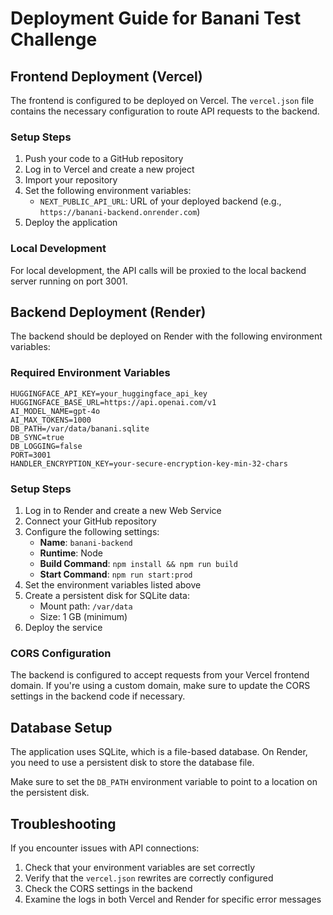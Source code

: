 # Deployment Guide for Banani Test Challenge

## Frontend Deployment (Vercel)

The frontend is configured to be deployed on Vercel. The `vercel.json` file contains the necessary configuration to route API requests to the backend.

### Setup Steps

1. Push your code to a GitHub repository
2. Log in to Vercel and create a new project
3. Import your repository
4. Set the following environment variables:
   - `NEXT_PUBLIC_API_URL`: URL of your deployed backend (e.g., `https://banani-backend.onrender.com`)
5. Deploy the application

### Local Development

For local development, the API calls will be proxied to the local backend server running on port 3001.

## Backend Deployment (Render)

The backend should be deployed on Render with the following environment variables:

### Required Environment Variables

```
HUGGINGFACE_API_KEY=your_huggingface_api_key
HUGGINGFACE_BASE_URL=https://api.openai.com/v1
AI_MODEL_NAME=gpt-4o
AI_MAX_TOKENS=1000
DB_PATH=/var/data/banani.sqlite
DB_SYNC=true
DB_LOGGING=false
PORT=3001
HANDLER_ENCRYPTION_KEY=your-secure-encryption-key-min-32-chars
```

### Setup Steps

1. Log in to Render and create a new Web Service
2. Connect your GitHub repository
3. Configure the following settings:
   - **Name**: `banani-backend`
   - **Runtime**: Node
   - **Build Command**: `npm install && npm run build`
   - **Start Command**: `npm run start:prod`
4. Set the environment variables listed above
5. Create a persistent disk for SQLite data:
   - Mount path: `/var/data`
   - Size: 1 GB (minimum)
6. Deploy the service

### CORS Configuration

The backend is configured to accept requests from your Vercel frontend domain. If you're using a custom domain, make sure to update the CORS settings in the backend code if necessary.

## Database Setup

The application uses SQLite, which is a file-based database. On Render, you need to use a persistent disk to store the database file.

Make sure to set the `DB_PATH` environment variable to point to a location on the persistent disk.

## Troubleshooting

If you encounter issues with API connections:

1. Check that your environment variables are set correctly
2. Verify that the `vercel.json` rewrites are correctly configured
3. Check the CORS settings in the backend
4. Examine the logs in both Vercel and Render for specific error messages 